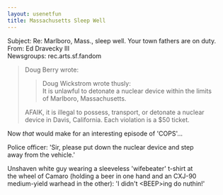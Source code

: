```yaml
---   
layout: usenetfun   
title: Massachusetts Sleep Well   
---   
```

   
   
   
   
Subject: Re: Marlboro, Mass., sleep well. Your town fathers are on duty.   
From: Ed Dravecky III   
Newsgroups: rec.arts.sf.fandom   
>Doug Berry wrote:   
>>Doug Wickstrom wrote thusly:   
>> It is unlawful to detonate a nuclear device within the limits   
>> of Marlboro, Massachusetts.   
>   
> AFAIK, it is illegal to possess, transport, or detonate a nuclear   
> device in Davis, California. Each violation is a $50 ticket.   
   
Now *that* would make for an interesting episode of 'COPS'...   
   
Police officer: 'Sir, please put down the nuclear device and step   
away from the vehicle.'   
   
Unshaven white guy wearing a sleeveless 'wifebeater' t-shirt at   
the wheel of Camaro (holding a beer in one hand and an CXJ-90   
medium-yield warhead in the other): 'I didn't &lt;BEEP>ing do nuthin!'   
   
   
   
